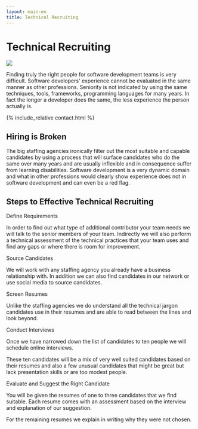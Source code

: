 ```yaml
---
layout: main-en
title: Technical Recruiting
---
```

# Technical Recruiting
<div class="introduction">
  <img src="https://gravatar.com/avatar/663d11426b0a187ddac59f8c17ce61b4?s=120&d=robohash&r=x" class="avatar" />
  <p>Finding truly the right people for software development teams is very difficult. Software developers' experience cannot be evaluated in the same manner as other professions. Seniority is not indicated by using the same techniques, tools, frameworks, programming languages for many years. In fact the longer a developer does the same, the less experience the person actually is.</p>
</div>
{% include_relative contact.html %}

## Hiring is Broken
The big staffing agencies ironically filter out the most suitable and capable candidates by using a process that will surface candidates who do the same over many years and are usually inflexible and in consequence suffer from learning disabilities. Software development is a very dynamic domain and what in other professions would clearly show experience does not in software development and can even be a red flag.

## Steps to Effective Technical Recruiting

<div class=sequence>
  <div class="step">
    Define Requirements
  </div>
  <div>
    <p>In order to find out what type of additional contributor your team needs we will talk to the senior members of your team. Indirectly we will also perform a technical assessment of the technical practices that your team uses and find any gaps or where there is room for improvement.</p>
  </div>

  <div class="step">
    Source Candidates
  </div>
  <div>
    <p>We will work with any staffing agency you already have a business relationship with. In addition we can also find candidates in our network or use social media to source candidates.</p>
    <p></p>
  </div>

  <div class="step">
    Screen Resumes
  </div>
  <div>
    <p>Unlike the staffing agencies we do understand all the technical jargon candidates use in their resumes and are able to read between the lines and look beyond.</p>
  </div>

  <div class="step">
    Conduct Interviews
  </div>
  <div>
    <p>Once we have narrowed down the list of candidates to ten people we will schedule online interviews.</p>
    <p>These ten candidates will be a mix of very well suited candidates based on their resumes and also a few unusual candidates that might be great but lack presentation skills or are too modest people.</p>
  </div>

  <div class="step">
    Evaluate and Suggest the Right Candidate
  </div>
  <div>
    <p>You will be given the resumes of one to three candidates that we find suitable. Each resume comes with an assessment based on the interview and explanation of our suggestion.</p>
    <p>For the remaining resumes we explain in writing why they were not chosen.</p>
  </div>
</div>
